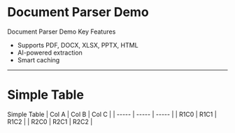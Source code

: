 # Document Parser Demo
Document Parser Demo
Key Features
  - Supports PDF, DOCX, XLSX, PPTX, HTML
  - AI-powered extraction
  - Smart caching

---

# Simple Table
Simple Table
| Col A | Col B | Col C |
| ----- | ----- | ----- |
| R1C0 | R1C1 | R1C2 |
| R2C0 | R2C1 | R2C2 |